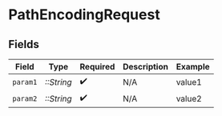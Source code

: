 # PathEncodingRequest


## Fields

| Field              | Type               | Required           | Description        | Example            |
| ------------------ | ------------------ | ------------------ | ------------------ | ------------------ |
| `param1`           | *::String*         | :heavy_check_mark: | N/A                | value1             |
| `param2`           | *::String*         | :heavy_check_mark: | N/A                | value2             |